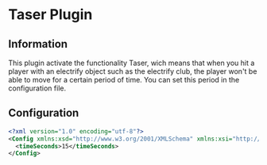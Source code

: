 # Taser Plugin

## Information

This plugin activate the functionality Taser, wich means that when you hit a player with an electrify object such as the electrify club, 
the player won't be able to move for a certain period of time. You can set this period in the configuration file.

## Configuration

```xml
<?xml version="1.0" encoding="utf-8"?>
<Config xmlns:xsd="http://www.w3.org/2001/XMLSchema" xmlns:xsi="http://www.w3.org/2001/XMLSchema-instance">
  <timeSeconds>15</timeSeconds>
</Config>
```
